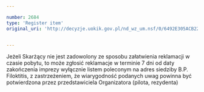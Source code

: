 ```yaml
---

number: 2684
type: 'Register item'
original_uri: 'http://decyzje.uokik.gov.pl/nd_wz_um.nsf/0/6492E305ACB22370C125793C003F0572?OpenDocument'


---
```


Jeżeli Skarżący nie jest zadowolony ze sposobu załatwienia reklamacji w czasie pobytu, to może zgłosić reklamacje w terminie 7 dni od daty zakończenia imprezy wyłącznie listem poleconym na adres siedziby B.P. Filoktitis, z zastrzeżeniem, że wiarygodność podanych uwag powinna być potwierdzona przez przedstawiciela Organizatora (pilota, rezydenta)
